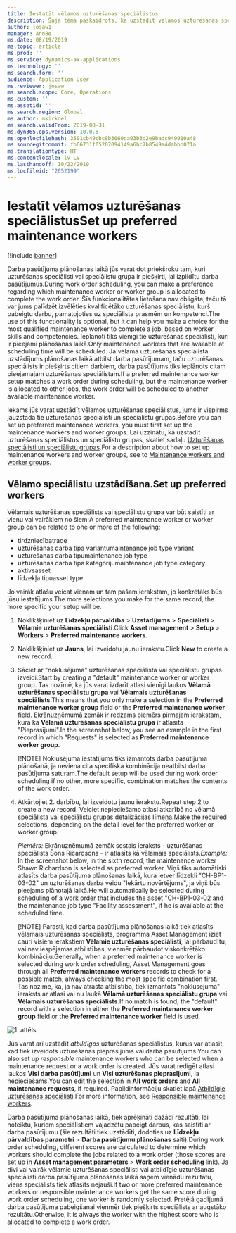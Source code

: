 ```yaml
---
title: Iestatīt vēlamos uzturēšanas speciālistus
description: Šajā tēmā paskaidrots, kā uzstādīt vēlamos uzturēšanas speciālistus programmā Asset Management.
author: josaw1
manager: AnnBe
ms.date: 08/19/2019
ms.topic: article
ms.prod: ''
ms.service: dynamics-ax-applications
ms.technology: ''
ms.search.form: ''
audience: Application User
ms.reviewer: josaw
ms.search.scope: Core, Operations
ms.custom: ''
ms.assetid: ''
ms.search.region: Global
ms.author: mkirknel
ms.search.validFrom: 2019-08-31
ms.dyn365.ops.version: 10.0.5
ms.openlocfilehash: 3501cb49cbc8b3060da03b3d2e9badc949910a48
ms.sourcegitcommit: fb66731f05207094149a6bc7b8549a4dabbb071a
ms.translationtype: HT
ms.contentlocale: lv-LV
ms.lasthandoff: 10/22/2019
ms.locfileid: "2652199"
---
```

# <a name="set-up-preferred-maintenance-workers"></a><span data-ttu-id="6f971-103">Iestatīt vēlamos uzturēšanas speciālistus</span><span class="sxs-lookup"><span data-stu-id="6f971-103">Set up preferred maintenance workers</span></span>

[!include [banner](../../includes/banner.md)]

 

<span data-ttu-id="6f971-104">Darba pasūtījuma plānošanas laikā jūs varat dot priekšroku tam, kuri uzturēšanas speciālisti vai speciālistu grupa ir piešķirti, lai izpildītu darba pasūtījumus.</span><span class="sxs-lookup"><span data-stu-id="6f971-104">During work order scheduling, you can make a preference regarding which maintenance worker or worker group is allocated to complete the work order.</span></span> <span data-ttu-id="6f971-105">Šīs funkcionalitātes lietošana nav obligāta, taču tā var jums palīdzēt izvēlēties kvalificētāko uzturēšanas speciālistu, kurš pabeigtu darbu, pamatojoties uz speciālista prasmēm un kompetenci.</span><span class="sxs-lookup"><span data-stu-id="6f971-105">The use of this functionality is optional, but it can help you make a choice for the most qualified maintenance worker to complete a job, based on worker skills and competencies.</span></span> <span data-ttu-id="6f971-106">Ieplānoti tiks vienīgi tie uzturēšanas speciālisti, kuri ir pieejami plānošanas laikā.</span><span class="sxs-lookup"><span data-stu-id="6f971-106">Only maintenance workers that are available at scheduling time will be scheduled.</span></span> <span data-ttu-id="6f971-107">Ja vēlamā uzturēšanas speciālista uzstādījums plānošanas laikā atbilst darba pasūtījumam, taču uzturēšanas speciālists ir piešķirts citiem darbiem, darba pasūtījums tiks ieplānots citam pieejamajam uzturēšanas speciālistam.</span><span class="sxs-lookup"><span data-stu-id="6f971-107">If a preferred maintenance worker setup matches a work order during scheduling, but the maintenance worker is allocated to other jobs, the work order will be scheduled to another available maintenance worker.</span></span>

<span data-ttu-id="6f971-108">Iekams jūs varat uzstādīt vēlamos uzturēšanas speciālistus, jums ir vispirms jāuzstāda tie uzturēšanas speciālisti un speciālistu grupas.</span><span class="sxs-lookup"><span data-stu-id="6f971-108">Before you can set up preferred maintenance workers, you must first set up the maintenance workers and worker groups.</span></span> <span data-ttu-id="6f971-109">Lai uzzinātu, kā uzstādīt uzturēšanas speciālistus un speciālistu grupas, skatiet sadaļu [Uzturēšanas speciālisti un speciālistu grupas](../setup-for-objects/workers-and-worker-groups.md).</span><span class="sxs-lookup"><span data-stu-id="6f971-109">For a description about how to set up maintenance workers and worker groups, see to [Maintenance workers and worker groups](../setup-for-objects/workers-and-worker-groups.md).</span></span>

## <a name="set-up-preferred-workers"></a><span data-ttu-id="6f971-110">Vēlamo speciālistu uzstādīšana.</span><span class="sxs-lookup"><span data-stu-id="6f971-110">Set up preferred workers</span></span>

<span data-ttu-id="6f971-111">Vēlamais uzturēšanas speciālists vai speciālistu grupa var būt saistīti ar vienu vai vairākiem no šiem:</span><span class="sxs-lookup"><span data-stu-id="6f971-111">A preferred maintenance worker or worker group can be related to one or more of the following:</span></span>

- <span data-ttu-id="6f971-112">tirdzniecība</span><span class="sxs-lookup"><span data-stu-id="6f971-112">trade</span></span>  
- <span data-ttu-id="6f971-113">uzturēšanas darba tipa variantu</span><span class="sxs-lookup"><span data-stu-id="6f971-113">maintenance job type variant</span></span>  
- <span data-ttu-id="6f971-114">uzturēšanas darba tipu</span><span class="sxs-lookup"><span data-stu-id="6f971-114">maintenance job type</span></span>  
- <span data-ttu-id="6f971-115">uzturēšanas darba tipa kategoriju</span><span class="sxs-lookup"><span data-stu-id="6f971-115">maintenance job type category</span></span>  
- <span data-ttu-id="6f971-116">aktīvs</span><span class="sxs-lookup"><span data-stu-id="6f971-116">asset</span></span>  
- <span data-ttu-id="6f971-117">līdzekļa tipu</span><span class="sxs-lookup"><span data-stu-id="6f971-117">asset type</span></span>  

<span data-ttu-id="6f971-118">Jo vairāk atlašu veicat vienam un tam pašam ierakstam, jo konkrētāks būs jūsu iestatījums.</span><span class="sxs-lookup"><span data-stu-id="6f971-118">The more selections you make for the same record, the more specific your setup will be.</span></span>

1. <span data-ttu-id="6f971-119">Noklikšķiniet uz **Līdzekļu pārvaldība** > **Uzstādījums** > **Speciālisti** > **Vēlamie uzturēšanas speciālisti**.</span><span class="sxs-lookup"><span data-stu-id="6f971-119">Click **Asset management** > **Setup** > **Workers** > **Preferred maintenance workers**.</span></span>

2. <span data-ttu-id="6f971-120">Noklikšķiniet uz **Jauns**, lai izveidotu jaunu ierakstu.</span><span class="sxs-lookup"><span data-stu-id="6f971-120">Click **New** to create a new record.</span></span>

3. <span data-ttu-id="6f971-121">Sāciet ar "noklusējuma" uzturēšanas speciālista vai speciālistu grupas izveidi.</span><span class="sxs-lookup"><span data-stu-id="6f971-121">Start by creating a "default" maintenance worker or worker group.</span></span> <span data-ttu-id="6f971-122">Tas nozīmē, ka jūs varat izdarīt atlasi vienīgi laukos **Vēlamā uzturēšanas speciālistu grupa** vai **Vēlamais uzturēšanas speciālists**.</span><span class="sxs-lookup"><span data-stu-id="6f971-122">This means that you only make a selection in the **Preferred maintenance worker group** field or the **Preferred maintenance worker** field.</span></span> <span data-ttu-id="6f971-123">Ekrānuzņēmumā zemāk ir redzams piemērs pirmajam ierakstam, kurā kā **Vēlamā uzturēšanas speciālistu grupa** ir atlasīta "Pieprasījumi".</span><span class="sxs-lookup"><span data-stu-id="6f971-123">In the screenshot below, you see an example in the first record in which "Requests" is selected as **Preferred maintenance worker group**.</span></span>

    [!NOTE] <span data-ttu-id="6f971-124">Noklusējuma iestatījums tiks izmantots darba pasūtījuma plānošanā, ja neviena cita specifiska kombinācija neatbilst darba pasūtījuma saturam.</span><span class="sxs-lookup"><span data-stu-id="6f971-124">The default setup will be used during work order scheduling if no other, more specific, combination matches the contents of the work order.</span></span>

4. <span data-ttu-id="6f971-125">Atkārtojiet 2. darbību, lai izveidotu jaunu ierakstu.</span><span class="sxs-lookup"><span data-stu-id="6f971-125">Repeat step 2 to create a new record.</span></span> <span data-ttu-id="6f971-126">Veiciet nepieciešamo atlasi atkarībā no vēlamā speciālista vai speciālistu grupas detalizācijas līmeņa.</span><span class="sxs-lookup"><span data-stu-id="6f971-126">Make the required selections, depending on the detail level for the preferred worker or worker group.</span></span> 

    <span data-ttu-id="6f971-127">*Piemērs:* Ekrānuzņēmumā zemāk sestais ieraksts - uzturēšanas speciālists Šons Ričardsons - ir atlasīts kā vēlamais speciālists.</span><span class="sxs-lookup"><span data-stu-id="6f971-127">*Example:* In the screenshot below, in the sixth record, the maintenance worker Shawn Richardson is selected as preferred worker.</span></span> <span data-ttu-id="6f971-128">Viņš tiks automātiski atlasīts darba pasūtījuma plānošanas laikā, kura ietver līdzekli "CH-BP1-03-02" un uzturēšanas darba veidu "Iekārtu novērtējums", ja viņš būs pieejams plānotajā laikā.</span><span class="sxs-lookup"><span data-stu-id="6f971-128">He will automatically be selected during scheduling of a work order that includes the asset "CH-BP1-03-02 and the maintenance job type "Facility assessment", if he is available at the scheduled time.</span></span>

    [!NOTE] <span data-ttu-id="6f971-129">Parasti, kad darba pasūtījuma plānošanas laikā tiek atlasīts vēlamais uzturēšanas speciālists, programma Asset Management iziet cauri visiem ierakstiem **Vēlamie uzturēšanas speciālisti**, lai pārbaudītu, vai nav iespējamas atbilstības, vienmēr pārbaudot viskonkrētāko kombināciju.</span><span class="sxs-lookup"><span data-stu-id="6f971-129">Generally, when a preferred maintenance worker is selected during work order scheduling, Asset Management goes through all **Preferred maintenance workers** records to check for a possible match, always checking the most specific combination first.</span></span> <span data-ttu-id="6f971-130">Tas nozīmē, ka, ja nav atrasta atbilstība, tiek izmantots "noklusējuma" ieraksts ar atlasi vai nu laukā **Vēlamā uzturēšanas speciālistu grupa** vai **Vēlamais uzturēšanas speciālists**.</span><span class="sxs-lookup"><span data-stu-id="6f971-130">If no match is found, the "default" record with a selection in either the **Preferred maintenance worker group** field or the **Preferred maintenance worker** field is used.</span></span>

![1. attēls](media/02-work-order-scheduling.png)

<span data-ttu-id="6f971-132">Jūs varat arī uzstādīt *atbildīgos* uzturēšanas speciālistus, kurus var atlasīt, kad tiek izveidots uzturēšanas pieprasījums vai darba pasūtījums.</span><span class="sxs-lookup"><span data-stu-id="6f971-132">You can also set up *responsible* maintenance workers who can be selected when a maintenance request or a work order is created.</span></span> <span data-ttu-id="6f971-133">Jūs varat rediģēt atlasi laukos **Visi darba pasūtījumi** un **Visi uzturēšanas pieprasījumi**, ja nepieciešams.</span><span class="sxs-lookup"><span data-stu-id="6f971-133">You can edit the selection in **All work orders** and **All maintenance requests**, if required.</span></span> <span data-ttu-id="6f971-134">Papildinformāciju skatiet lapā [Atbildīgie uzturēšanas speciālisti](../setup-for-maintenance-requests/responsible-workers.md).</span><span class="sxs-lookup"><span data-stu-id="6f971-134">For more information, see [Responsible maintenance workers](../setup-for-maintenance-requests/responsible-workers.md).</span></span>

<span data-ttu-id="6f971-135">Darba pasūtījuma plānošanas laikā, tiek aprēķināti dažādi rezultāti, lai noteiktu, kuriem speciālistiem vajadzētu pabeigt darbus, kas saistīti ar darba pasūtījumu (šie rezultāti tiek uzstādīti, dodoties uz **Līdzekļu pārvaldības parametri** > **Darba pasūtījumu plānošanas** saiti).</span><span class="sxs-lookup"><span data-stu-id="6f971-135">During work order scheduling, different scores are calculated to determine which workers should complete the jobs related to a work order (those scores are set up in **Asset management parameters** > **Work order scheduling** link).</span></span> <span data-ttu-id="6f971-136">Ja divi vai vairāk vēlamie uzturēšanas speciālisti vai atbildīgie uzturēšanas speciālisti darba pasūtījuma plānošanas laikā saņem vienādu rezultātu, viens speciālists tiek atlasīts nejauši.</span><span class="sxs-lookup"><span data-stu-id="6f971-136">If two or more preferred maintenance workers or responsible maintenance workers get the same score during work order scheduling, one worker is randomly selected.</span></span> <span data-ttu-id="6f971-137">Pretējā gadījumā darba pasūtījuma pabeigšanai vienmēr tiek piešķirts speciālists ar augstāko rezultātu.</span><span class="sxs-lookup"><span data-stu-id="6f971-137">Otherwise, it is always the worker with the highest score who is allocated to complete a work order.</span></span>

